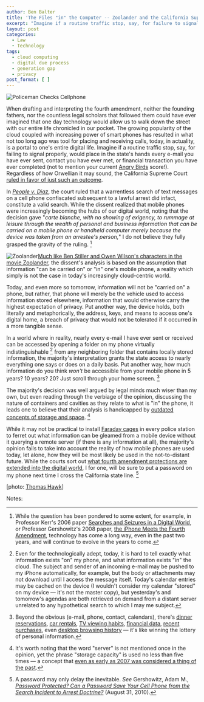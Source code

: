 ```yaml
---
author: Ben Balter
title: 'The Files "in" the Computer -- Zoolander and the California Supreme Court'
excerpt: "Imagine if a routine traffic stop, say, for failure to signal or wear a seat belt would place in the state's hands every e-mail you've ever sent, contact your ever met, or financial transaction your ever completed. The California Supreme Court ruled in favor of just that."
layout: post
categories:
  - Law
  - Technology
tags:
  - cloud computing
  - digital due process
  - generation gap
  - privacy
post_format: [ ]
---
```

![Policeman Checks Cellphone][1]

When drafting and interpreting the fourth amendment, neither the founding fathers, nor the countless legal scholars that followed them could have ever imagined that one day technology would allow us to walk down the street with our entire life chronicled in our pocket. The growing popularity of the cloud coupled with increasing power of smart phones has resulted in what not too long ago was tool for placing and receiving calls, today, in actuality, is a portal to one's entire digital life. Imagine if a routine traffic stop, say, for failing to signal properly, would place in the state's hands every e-mail you have ever sent, contact you have ever met, or financial transaction you have ever completed (not to mention your current [Angry Birds][2] score!). Regardless of how Orwellian it may sound, the California Supreme Court [ruled in favor of just such an outcome][3].

In *[People v. Diaz][4]*, the court ruled that a warrentless search of text messages on a cell phone confiscated subsequent to a lawful arrest did infact, constitute a valid search. While the dissent realized that mobile phones were increasingly becoming the hubs of our digital world, noting that the decision gave "*carte blanche, with no showing of exigency, to rummage at leisure through the wealth of personal and business information that can be carried on a mobile phone or handheld computer merely because the device was taken from an arrestee's person,*" I do not believe they fully grasped the gravity of the ruling. [^1]

![][6][Much like Ben Stiller and Owen Wilson's characters in the movie Zoolander][7], the dissent's analysis is based on the assumption that information  "can be carried on" or "in" one's mobile phone, a reality which simply is not the case in today's increasingly cloud-centric world.

Today, and even more so tomorrow, information will not be "carried on" a phone, but rather, that phone will merely be the vehicle used to access information stored elsewhere, information that would otherwise carry the highest expectation of privacy. Put another way, the device holds, both literally and metaphorically, the address, keys, and means to access one's digital home, a breach of privacy that would not be tolerated if it occurred in a more tangible sense.

In a world where in reality, nearly every e-mail I have ever sent or received can be accessed by opening a folder on my phone virtually indistinguishable [^2] from any neighboring folder that contains locally stored information, the majority's interpretation grants the state access to nearly everything  one says or does on a daily basis. Put another way, how much information do you think *won't* be accessible from your mobile phone in 5 years? 10 years? 20? Just scroll through your home screen. [^3]

The majority's decision was well argued by legal minds much wiser than my own, but even reading through the verbiage of the opinion, discussing the nature of containers and cavities as they relate to what is "in" the phone, it leads one to believe that their analysis is handicapped by [outdated concepts of storage and space][10]. [^4]

While it may not be practical to install [Faraday cages][12] in every police station to ferret out what information can be gleamed from a mobile device without it querying a remote server (if there is any information at all), the majority's opinion fails to take into account the reality of how mobile phones are used today, let alone, how they will be most likely be used in the not-to-distant future. While the courts sort out [what fourth amendment protections are extended into the digital world][13], I for one, will be sure to put a password on my phone next time I cross the California state line. [^5]

\[photo: [Thomas Hawk][15]\]

Notes:

[^1]: While the question has been pondered to some extent, for example, in Professor Kerr's 2006 paper [Searches and Seizures in a Digital World][16], or Professor Gershowitz's 2008 paper, [the iPhone Meets the Fourth Amendment][17], technology has come a long way, even in the past two years, and will continue to evolve in the years to come.
[^2]: Even for the technologically adept, today, it is hard to tell exactly what information exists "on" my phone, and what information exists "in" the cloud. The subject and sender of an incoming e-mail may be pushed to my iPhone automatically, for example, but the body or attachments may not download until I access the message itself. Today's calendar entries may be cached on the device (I wouldn't consider my calendar "stored" on my device — it's not the master copy), but yesterday's and tomorrow's agendas are both retrieved on demand from a distant server unrelated to any hypothetical search to which I may me subject.
[^3]: Beyond the obvious (e-mail, phone, contact, calendars), there's [dinner reservations][20], [car rentals][21], [TV viewing habits][22], [financial data][23], [recent purchases][24], even [desktop browsing history][25] — it's like winning the lottery of personal information.
[^4]: It's worth noting that the word "server" is not mentioned once in the opinion, yet the phrase "storage capacity" is used no less than five times — a concept that [even as early as 2007 was considered a thing of the past][27].
[^5]: A password may only delay the inevitable. *See* Gershowitz, Adam M., [*Password Protected? Can a Password Save Your Cell Phone from the Search Incident to Arrest Doctrine?*][29] (August 31, 2010).

[1]: http://cdn.benbalter.com/wp-content/uploads/2011/01/policeman.jpg "Policeman Checks Cellphone"
[2]: http://en.wikipedia.org/wiki/Angry_Birds
[3]: http://arstechnica.com/tech-policy/news/2011/01/warrantless-cell-phone-search-gets-a-green-light-in-california.ars?comments=1#comments-bar
[4]: http://www.courtinfo.ca.gov/opinions/documents/S166600.PDF
[6]: http://cdn.benbalter.com/wp-content/uploads/2011/01/zoolander-300x188.jpg "Zoolander"
[7]: http://www.youtube.com/watch?v=_m_PncKuDao&feature=related#t=1m16s
[10]: http://movieclips.com/sgNVB-zoolander-movie-computer-experts/
[12]: http://en.wikipedia.org/wiki/Faraday_cage
[13]: http://ben.balter.com/2010/12/20/late-night-infomercials/
[15]: http://www.flickr.com/photos/thomashawk/61076493/
[16]: http://papers.ssrn.com/sol3/papers.cfm?abstract_id=697541
[17]: http://papers.ssrn.com/sol3/papers.cfm?abstract_id=1084503
[20]: http://itunes.apple.com/us/app/opentable/id296581815?mt=8
[21]: http://www.zipcar.com/iphone/
[22]: http://www.engadget.com/2010/11/15/comcast-xfinity-remote-app-for-iphone-ipad-launches-video-stre/
[23]: http://www.mint.com/features/iphone/
[24]: http://www.amazon.com/gp/feature.html?ie=UTF8&docId=1000291661
[25]: http://www.mozilla.com/en-US/mobile/home/
[27]: http://mashable.com/2007/05/14/yahoo-mail-unlimited/
[29]: http://ssrn.com/abstract=1669403